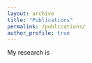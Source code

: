 ```yaml
---
layout: archive
title: "Publications"
permalink: /publications/
author_profile: true
---
```


My research is

